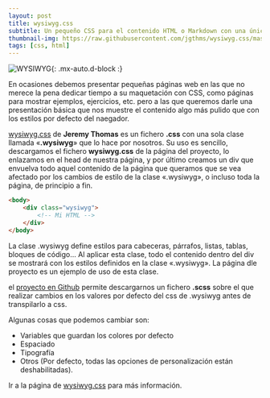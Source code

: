 ```yaml
---
layout: post
title: wysiwyg.css
subtitle: Un pequeño CSS para el contenido HTML o Markdown con una única clase
thumbnail-img: https://raw.githubusercontent.com/jgthms/wysiwyg.css/master/docs/wysiwyg.png
tags: [css, html]
---
```


![WYSIWYG](https://raw.githubusercontent.com/jgthms/wysiwyg.css/master/docs/wysiwyg.png){: .mx-auto.d-block :}

En ocasiones debemos presentar pequeñas páginas web en las que no merece la pena dedicar tiempo a su maquetación con CSS, como páginas para mostrar ejemplos, ejercicios, etc. pero a las que queremos darle una presentación básica que nos muestre el contenido algo más pulido que con los estilos por defecto del naegador.

[wysiwyg.css](https://jgthms.com/wysiwyg.css/) de **Jeremy Thomas** es un fichero **.css** con una sola clase llamada «**.wysiwyg**» que lo hace por nosotros. Su uso es sencillo, descargamos el fichero **wysiwyg.css** de la página del proyecto, lo enlazamos en el head de nuestra página, y por último creamos un div que envuelva todo aquel contenido de la página que queramos que se vea afectado por los cambios de estilo de la clase «.wysiwyg», o incluso toda la página, de principio a fin.

```html
<body>
    <div class="wysiwyg">
        <!-- Mi HTML -->
    </div>
</body>
```
La clase .wysiwyg define estilos para cabeceras, párrafos, listas, tablas, bloques de código... Al aplicar esta clase, todo el contenido dentro del div se mostrará con los estilos definidos en la clase «.wysiwyg». La página dle proyecto es un ejemplo de uso de esta clase.

el [proyecto en Github](https://github.com/jgthms/wysiwyg.css) permite descargarnos un fichero **.scss** sobre el que realizar cambios en los valores por defecto del css de .wysiwyg antes de transpilarlo a css.

Algunas cosas que podemos cambiar son:
* Variables que guardan los colores por defecto
* Espaciado
* Tipografía
* Otros (Por defecto, todas las opciones de personalización están deshabilitadas).

Ir a la página de [wysiwyg.css](https://jgthms.com/wysiwyg.css/) para más información.